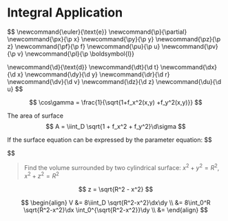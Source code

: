 # Integral Application

$$
\newcommand{\euler}{\text{e}}
\newcommand{\p}{\partial}
\newcommand{\px}{\p x}
\newcommand{\py}{\p y}
\newcommand{\pz}{\p z}
\newcommand{\pf}{\p f}
\newcommand{\pu}{\p u}
\newcommand{\pv}{\p v}
\newcommand{\pl}{\p \boldsymbol{l}}

\newcommand{\d}{\text{d}}
\newcommand{\dt}{\d t}
\newcommand{\dx}{\d x}
\newcommand{\dy}{\d y}
\newcommand{\dr}{\d r}
\newcommand{\dv}{\d v}
\newcommand{\dz}{\d z}
\newcommand{\du}{\d u}
$$




$$
\cos\gamma = \frac{1}{\sqrt{1+f_x^2(x,y) +f_y^2(x,y)}}
$$

The area of surface
$$
A = \iint_D \sqrt{1 + f_x^2 + f_y^2}\d\sigma
$$

If the surface equation can be expressed by the parameter equation:
$$

$$





> Find the volume surrounded by two cylindrical surface: $x^2 + y^2 = R^2, x^2 + z^2 = R^2$

$$
z = \sqrt{R^2 - x^2}
$$


$$
\begin{align}
V &= 8\iint_D \sqrt{R^2-x^2}\dx\dy \\
&= 8\int_0^R \sqrt{R^2-x^2}\dx \int_0^{\sqrt{R^2-x^2}}\dy \\
&=
\end{align}
$$





